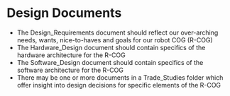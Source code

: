 Design Documents
================

- The Design_Requirements document should reflect our over-arching needs, wants, nice-to-haves and goals for our robot COG (R-COG)
- The Hardware_Design document should contain specifics of the hardware architecture for the R-COG
- The Software_Design document should contain specifics of the software architecture for the R-COG
- There may be one or more documents in a Trade_Studies folder which offer insight into design decisions for specific elements of the R-COG
